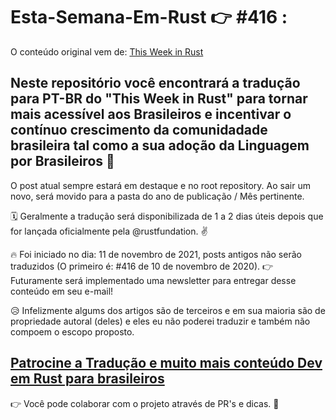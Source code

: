 # Esta-Semana-Em-Rust 👉 #416 :
O conteúdo original vem de: [This Week in Rust](https://this-week-in-rust.org/)

## Neste repositório você encontrará a tradução para PT-BR do "This Week in Rust" para tornar mais acessível aos Brasileiros e incentivar o contínuo crescimento da comunidadade brasileira tal como a sua adoção da Linguagem por Brasileiros 🦀

O post atual sempre estará em destaque e no root repository. Ao sair um novo, será movido para a pasta do ano de publicação / Mês pertinente. 

🗓 Geralmente a tradução será disponibilizada de 1 a 2 dias úteis depois que for lançada oficialmente pela @rustfundation. ✌️

🔥 Foi iniciado no dia: 11 de novembro de 2021, posts antigos não serão traduzidos (O primeiro é: #416 de 10 de novembro de 2020).
👉 Futuramente será implementado uma newsletter para entregar desse conteúdo em seu e-mail!

😥 Infelizmente algums dos artigos são de terceiros e em sua maioria são de propriedade autoral (deles) e eles eu não poderei traduzir e também não compoem o escopo proposto.

## [Patrocine a Tradução e muito mais conteúdo Dev em Rust para brasileiros](patreon.com/luisvonmuller)

👉 Você pode colaborar com o projeto através de PR's e dicas. 🥰
